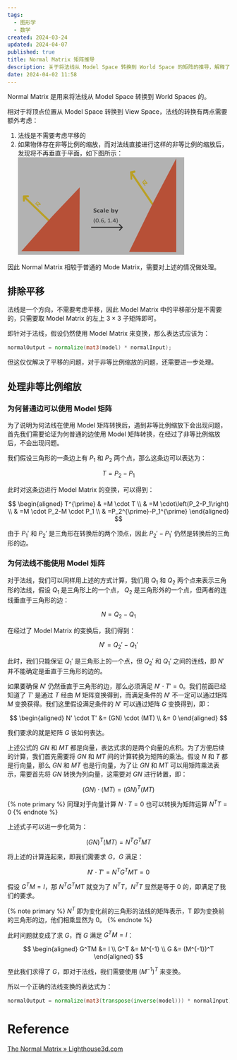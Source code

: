```yaml
---
tags:
  - 图形学
  - 数学
created: 2024-03-24
updated: 2024-04-07
published: true
title: Normal Matrix 矩阵推导
description: 关于将法线从 Model Space 转换到 World Space 的矩阵的推导，解释了为何法线的变化，需要用到 Model Matrix 的逆矩阵的转置。
date: 2024-04-02 11:58
---
```


Normal Matrix 是用来将法线从 Model Space 转换到 World Spaces 的。

相对于将顶点位置从 Model Space 转换到 View Space，法线的转换有两点需要额外考虑：

1. 法线是不需要考虑平移的
2. 如果物体存在非等比例的缩放，而对法线直接进行这样的非等比例的缩放后，发现将不再垂直于平面，如下图所示：
   ![错误的法线变化效果](/normal_matrix/image-20240324173719.png)

因此 Normal Matrix 相较于普通的 Mode Matrix，需要对上述的情况做处理。

## 排除平移

法线是一个方向，不需要考虑平移，因此 Model Matrix 中的平移部分是不需要的，只需要取 Model Matrix 的左上 $3\times3$ 子矩阵即可。

即针对于法线，假设仍然使用 Model Matrix 来变换，那么表达式应该为：

```glsl
normalOutput = normalize(mat3(model) * normalInput);
```

但这仅仅解决了平移的问题，对于非等比例缩放的问题，还需要进一步处理。

## 处理非等比例缩放

### 为何普通边可以使用 Model 矩阵

为了说明为何法线在使用 Model 矩阵转换后，遇到非等比例缩放下会出现问题，首先我们需要论证为何普通的边使用 Model 矩阵转换，在经过了非等比例缩放后，不会出现问题。

我们假设三角形的一条边上有 $P_1$ 和 $P_2$ 两个点，那么这条边可以表达为：

$$
T= P_2 - P_1
$$

此时对这条边进行 Model Matrix 的变换，可以得到：

$$
\begin{aligned}
T^{\prime} & =M \cdot T \\
& =M \cdot\left(P_2-P_1\right) \\
& =M \cdot P_2-M \cdot P_1 \\
& =P_2^{\prime}-P_1^{\prime}
\end{aligned}
$$

由于 $P_1'$ 和 $P_2'$ 是三角形在转换后的两个顶点，因此 $P_2'-P_1'$ 仍然是转换后的三角形的边。

### 为何法线不能使用 Model 矩阵

对于法线，我们可以同样用上述的方式计算，我们用 $Q_1$ 和 $Q_2$ 两个点来表示三角形的法线，假设 $Q_1$ 是三角形上的一个点， $Q_2$ 是三角形外的一个点，但两者的连线垂直于三角形的边：

$$
N = Q_2 - Q_1
$$

在经过了 Model Matrix 的变换后，我们得到：

$$
N' = Q_2' - Q_1'
$$

此时，我们只能保证 $Q_1'$ 是三角形上的一个点，但 $Q_2'$ 和 $Q_1'$ 之间的连线，即 $N'$ 并不能确定是垂直于三角形的边的。

如果要确保 $N'$ 仍然垂直于三角形的边，那么必须满足 $N' \cdot T' = 0$。我们前面已经知道了 $T'$ 是通过 $T$ 经由 $M$ 矩阵变换得到，而满足条件的 $N'$ 不一定可以通过矩阵 $M$ 变换获得。我们这里假设满足条件的 $N'$ 可以通过矩阵 $G$ 变换得到，即：

$$
\begin{aligned}
N' \cdot T' &= (GN) \cdot (MT) \\
   &= 0
\end{aligned}
$$

我们要求的就是矩阵 $G$ 该如何表达。

上述公式的 $GN$ 和 $MT$ 都是向量，表达式求的是两个向量的点积。为了方便后续的计算，我们首先需要将 $GN$ 和 $MT$ 间的计算转换为矩阵的乘法。假设 $N$ 和 $T$ 都是行向量，那么 $GN$ 和 $MT$ 也是行向量，为了让 $GN$ 和 $MT$ 可以用矩阵乘法表示，需要首先将 $GN$ 转换为列向量，这需要对 $GN$ 进行转置，即：

$$
(G N) \cdot(M T)=(G N)^T(M T)
$$

{% note primary %}
同理对于向量计算 $N \cdot T = 0$ 也可以转换为矩阵运算 $N^TT=0$
{% endnote %}

上述式子可以进一步化简为：

$$
(G N)^T(M T)=N^T G^T M T
$$

将上述的计算连起来，即我们需要求 $G$，$G$ 满足：

$$
N' \cdot T' = N^T G^T M T= 0
$$

假设 $G^TM = I$，那 $N^T G^T M T$ 就变为了 $N^TT$，$N^TT$ 显然是等于 0 的，即满足了我们的要求。

{% note primary %}
$N^T$ 即为变化前的三角形的法线的矩阵表示，T 即为变换前的三角形的边，他们相乘显然为 0。
{% endnote %}

此时问题就变成了求 $G$，而 $G$ 满足 $G^TM = I$：

$$
\begin{aligned}
   G^TM &= I \\
   G^T &= M^{-1} \\
   G &= (M^{-1})^T
\end{aligned}
$$

至此我们求得了 $G$，即对于法线，我们需要使用 $(M^{-1})^T$ 来变换。

所以一个正确的法线变换的表达式为：

```glsl
normalOutput = normalize(mat3(transpose(inverse(model))) * normalInput);
```

# Reference

[The Normal Matrix » Lighthouse3d.com](http://www.lighthouse3d.com/tutorials/glsl-12-tutorial/the-normal-matrix/)

